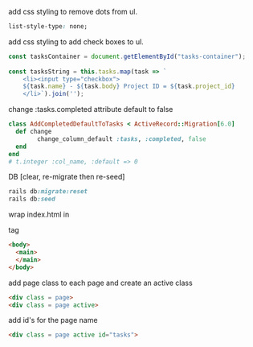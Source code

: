 



add css styling to remove dots from ul.
```css
list-style-type: none;
```


add css styling to add check boxes to ul.
```js
const tasksContainer = document.getElementById("tasks-container");
    
const tasksString = this.tasks.map(task => `
    <li><input type="checkbox">
    ${task.name} - ${task.body} Project ID = ${task.project_id}
    </li>`).join('');

```

change :tasks.completed attribute default to false
```rb
class AddCompletedDefaultToTasks < ActiveRecord::Migration[6.0]
  def change
        change_column_default :tasks, :completed, false
  end
end
# t.integer :col_name, :default => 0
```

DB [clear, re-migrate then re-seed]

```rb
rails db:migrate:reset
rails db:seed

```
wrap index.html in <main> tag

```html
<body>
  <main>
  </main>
</body>

```
add page class to each page and create an active class
```html
<div class = page>
<div class = page active>

```
add id's for the page name
```html
<div class = page active id="tasks">

```

```

```

```

```

```

```

```

```

```

```

```

```

```

```

```

```

